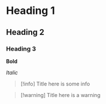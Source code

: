 # Heading 1

## Heading 2

### Heading 3

**Bold**

*Italic*


> [!info] Title
> here is some info



> [!warning] Title
> here is a warning



